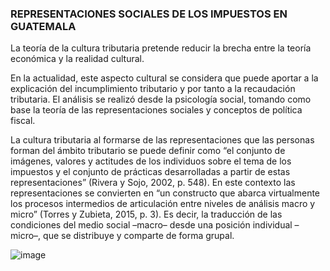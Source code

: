 ### REPRESENTACIONES SOCIALES DE LOS IMPUESTOS EN GUATEMALA

La teoría de la cultura tributaria pretende reducir la brecha entre la teoría económica y la realidad cultural.

En la actualidad, este aspecto cultural se considera que puede aportar a la explicación del incumplimiento tributario y por tanto a la recaudación tributaria. El análisis se realizó desde la psicología social, tomando como base la teoría de las representaciones sociales y conceptos de política fiscal. 

La cultura tributaria al formarse de las representaciones que las personas forman del ámbito tributario se puede definir como “el conjunto de imágenes, valores y actitudes de los individuos sobre el tema de los impuestos y el conjunto de prácticas desarrolladas a partir de estas representaciones” (Rivera y Sojo, 2002, p. 548). En este contexto las representaciones se convierten en “un constructo que abarca virtualmente los procesos intermedios de articulación entre niveles de análisis macro y micro” (Torres y Zubieta, 2015, p. 3). Es decir, la traducción de las condiciones del medio social –macro– desde una posición individual –micro–, que se distribuye y comparte de forma grupal.


![image](https://user-images.githubusercontent.com/82233779/212377340-e4cdf924-0650-4bcc-a06b-59ceee828b6b.png)
